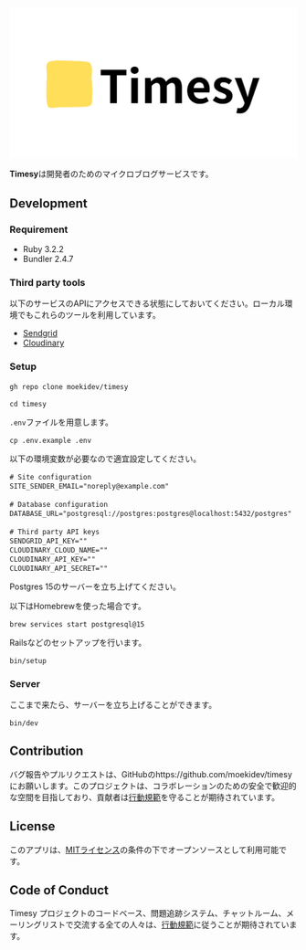 ![Timesy](./docs/main.png)

**Timesy**は開発者のためのマイクロブログサービスです。

## Development

### Requirement

- Ruby 3.2.2
- Bundler 2.4.7

### Third party tools

以下のサービスのAPIにアクセスできる状態にしておいてください。ローカル環境でもこれらのツールを利用しています。

- [Sendgrid](https://sendgrid.kke.co.jp/)
- [Cloudinary](https://cloudinary.com/)

### Setup

```
gh repo clone moekidev/timesy
```

```
cd timesy
```

`.env`ファイルを用意します。

```
cp .env.example .env
```

以下の環境変数が必要なので適宜設定してください。

```
# Site configuration
SITE_SENDER_EMAIL="noreply@example.com"

# Database configuration
DATABASE_URL="postgresql://postgres:postgres@localhost:5432/postgres"

# Third party API keys
SENDGRID_API_KEY=""
CLOUDINARY_CLOUD_NAME=""
CLOUDINARY_API_KEY=""
CLOUDINARY_API_SECRET=""
```

Postgres 15のサーバーを立ち上げてください。

以下はHomebrewを使った場合です。

```
brew services start postgresql@15
```

Railsなどのセットアップを行います。

```
bin/setup
```

### Server

ここまで来たら、サーバーを立ち上げることができます。

```
bin/dev
```

## Contribution

バグ報告やプルリクエストは、GitHubのhttps://github.com/moekidev/timesy にお願いします。このプロジェクトは、コラボレーションのための安全で歓迎的な空間を目指しており、貢献者は[行動規範](https://github.com/moekidev/timesy/blob/main/CODE_OF_CONDUCT.md)を守ることが期待されています。

## License

このアプリは、[MITライセンス](https://opensource.org/licenses/MIT)の条件の下でオープンソースとして利用可能です。

## Code of Conduct

Timesy プロジェクトのコードベース、問題追跡システム、チャットルーム、メーリングリストで交流する全ての人々は、[行動規範](https://github.com/moekidev/timesy/blob/main/CODE_OF_CONDUCT.md)に従うことが期待されています。
